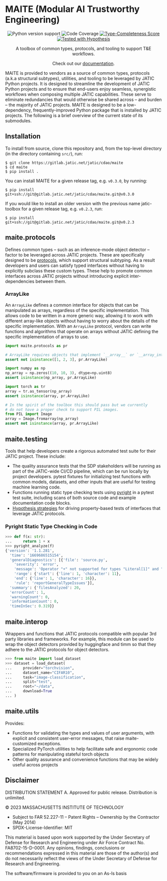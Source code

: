 # MAITE (Modular AI Trustworthy Engineering)


<p align="center">
  <a>
    <img src="https://img.shields.io/badge/python-3.8%20&#8208;%203.10-blue.svg" alt="Python version support" />
  </a>
  <a>
    <img src="https://img.shields.io/badge/coverage-100%25-green.svg" alt="Code Coverage" />
  <a href="https://github.com/microsoft/pyright/blob/92b4028cd5fd483efcf3f1cdb8597b2d4edd8866/docs/typed-libraries.md#verifying-type-completeness">
    <img src="https://img.shields.io/badge/type%20completeness-100%25-green.svg" alt="Type-Completeness Score" />
  <a href="https://hypothesis.readthedocs.io/">
    <img src="https://img.shields.io/badge/hypothesis-tested-brightgreen.svg" alt="Tested with Hypothesis" />
  </a>
  </p>
  <p align="center">
    A toolbox of common types, protocols, and tooling to support T&E workflows.
  </p>
  <p align="center">
    Check out our <a href="https://jatic.pages.jatic.net/cdao/maite">documentation</a>.
  </p>
</p>

MAITE is provided to vendors as a source of common types, protocols (a.k.a structural subtypes), utilities, and tooling to be leveraged by JATIC Python projects. It is designed to streamline the development of JATIC Python projects and to ensure that end-users enjoy seamless, synergistic workflows when composing multiple JATIC capabilities. These serve to eliminate redundancies that would otherwise be shared across – and burden – the majority of JATIC projects. MAITE is designed to be a low-dependency, frequently-improved Python package that is installed by JATIC projects. The following is a brief overview of the current state of its submodules.

## Installation

To install from source, clone this repository and, from the top-level directory (in the directory containing `src/`), run:

```console
$ git clone https://gitlab.jatic.net/jatic/cdao/maite
$ cd maite
$ pip install .
```

You can install MAITE for a given release tag, e.g. `v0.3.0`, by running:

```console
$ pip install git+ssh://git@gitlab.jatic.net/jatic/cdao/maite.git@v0.3.0
```

If you would like to install an older version with the previous name jatic-toolbox for a given release tag, e.g. `v0.2.3`, run:

```console
$ pip install git+ssh://git@gitlab.jatic.net/jatic/cdao/maite.git@v0.2.3
```

## maite.protocols

Defines common types – such as an inference-mode object detector – factor to be leveraged across JATIC projects. These are specifically designed to be [protocols](https://peps.python.org/pep-0544/), which support structural subtyping. As a result developers and users can satisfy typed interfaces without having to explicitly subclass these custom types. These help to promote common interfaces across JATIC projects without introducing explicit inter-dependencies between them.

### ArrayLike

An `ArrayLike` defines a common interface for objects that can be manipulated as arrays, regardless of the specific implementation.
This allows code to be written in a more generic way, allowing it to work with different array-like objects without having to worry
about the details of the specific implementation. With an `ArrayLike` protocol, vendors can write functions and algorithms that
operate on arrays without JATIC defining the specific implementation of arrays to use.

```python
import maite.protocols as pr

# ArrayLike requires objects that implement `__array__` or `__array_interface__`.
assert not isinstance([1, 2, 3], pr.ArrayLike)

import numpy as np
np_array = np.zeros((10, 10, 3), dtype=np.uint8)
assert isinstance(np_array, pr.ArrayLike)

import torch as tr
array = tr.as_tensor(np_array)
assert isinstance(array, pr.ArrayLike)

# In the spirit of the toolbox this should pass but we currently
# do not have a proper check to support PIL images.
from PIL import Image
array = Image.fromarray(np_array)
assert not isinstance(array, pr.ArrayLike) 
```
## maite.testing

Tools that help developers create a rigorous automated test suite for their JATIC project. These include:

- The quality assurance tests that the SDP stakeholders will be running as part of the JATIC-wide CI/CD pipeline, which can be run locally by project developers.
pytest fixtures for initializing test functions with common models, datasets, and other inputs that are useful for testing machine learning code.
- Functions running static type checking tests using [pyright](https://github.com/microsoft/pyright) in a pytest test suite, including scans of both source code and example documentation code blocks.
- [Hypothesis strategies](https://hypothesis.readthedocs.io/en/latest/) for driving property-based tests of interfaces that leverage JATIC protocols.

### Pyright Static Type Checking in Code

```python
>>> def f(x: str):
...     return 1 + x
>>> pyright_analyze(f)
{'version': '1.1.281',
  'time': '1669686515154',
  'generalDiagnostics': [{'file': 'source.py',
    'severity': 'error',
    'message': 'Operator "+" not supported for types "Literal[1]" and "str"\n\xa0\xa0Operator "+" not supported for types "Literal[1]" and "str"',
    'range': {'start': {'line': 1, 'character': 11},
    'end': {'line': 1, 'character': 16}},
    'rule': 'reportGeneralTypeIssues'}],
  'summary': {'filesAnalyzed': 20,
  'errorCount': 1,
  'warningCount': 0,
  'informationCount': 0,
  'timeInSec': 0.319}}
```

## maite.interop

Wrappers and functions that JATIC protocols compatible with popular 3rd party libraries and frameworks. For example, this module can be used to wrap the object detectors provided by huggingface and timm so that they adhere to the JATIC protocols for object detectors.

```python
>>> from maite import load_dataset
>>> dataset = load_dataset(
...     provider="torchvision",
...     dataset_name="CIFAR10",
...     task="image-classification",
...     split="test",
...     root="~/data",
...     download=True
... )
```

## maite.utils

Provides:

- Functions for validating the types and values of user arguments, with explicit and consistent user-error messages, that raise maite-customized exceptions.
- Specialized PyTorch utilities to help facilitate safe and ergonomic code patterns for manipulating stateful torch objects
- Other quality assurance and convenience functions that may be widely useful across projects


## Disclaimer

DISTRIBUTION STATEMENT A. Approved for public release. Distribution is unlimited.

© 2023 MASSACHUSETTS INSTITUTE OF TECHNOLOGY

* Subject to FAR 52.227-11 – Patent Rights – Ownership by the Contractor (May 2014)
* SPDX-License-Identifier: MIT

This material is based upon work supported by the Under Secretary of Defense for Research and Engineering under Air Force Contract No. FA8702-15-D-0001. Any opinions, findings, conclusions or recommendations expressed in this material are those of the author(s) and do not necessarily reflect the views of the Under Secretary of Defense for Research and Engineering.

The software/firmware is provided to you on an As-Is basis
